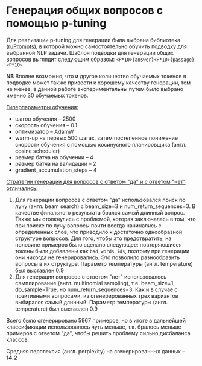 # Генерация общих вопросов с помощью p-tuning

Для реализации p-tuning для генерации была выбрана библиотека ([ruPrompts](https://github.com/ai-forever/ru-prompts)), в которой можно самостоятельно обучить подводку для выбранной NLP задачи. 
Шаблон подводки для генерации общих вопросов выглядит следующим образом: 
```<P*10>{answer}<P*10>{passage}<P*10>```

<b>NB</b> Вполне возможно, что и другое количество обучаемых токенов в подводке может также привести к хорошему качеству генерации, тем не менее, в данной работе экспериментальны путем было выбрано именно 30 обучаемых токенов. 

<ins>Гиперпараметры обучения:</ins>
* шагов обучения – 2500 
* скорость обучения – 0.1
* оптимизатор – AdamW
* warm-up на первых 500 шагах, затем постепенное понижение скорости обучения с помощью косинусного планировщика (англ. cosine scheduler)
* размер батча на обучении – 4
* размер батча на валидации – 2
* gradient_accumulation_steps – 4

<ins>Стратегии генерации для вопросов с ответом "да" и с ответом "нет" отличались:</ins>
1. Для генерации вопросов с ответом "да" использовался поиск по лучу (англ. beam search) с beam_size=3 и num_return_sequences=3. В качестве финального результата брался самый длинный вопрос. Также мы столкнулись с проблемой, которая заключалась в том, что при поиске по лучу вопросы почти всегда начинались с определенных слов, что приводило к достаточно однообразной структуре вопросов. Для того, чтобы это предотвратить, на половине примеров было сделано следующее: повторяющиеся токены были добавлены как `bad_words_ids`, поэтому при генерации они никогда не генерировались. Это позволило разнообразить вопросы в их структуре. Параметр температуры (англ. temperature) был выставлен 0.9 
2. Для генерации вопросов с ответом "нет" использовалось сэмплирование (англ. multinomial sampling), т.е. beam_size=1, do_sample=True, но num_return_sequences=3. Как и в случае с позитивными вопросами, из сгенерированных трех вариантов выбирался самый длинный. Параметр температуры (англ. temperature) был выставлен 0.9 

Всего было сгенерировано 5967 примеров, но в итоге в дальнейшей классификации использовалось чуть меньше, т.к. бралось меньше примеров с ответом "да", чтобы решить проблему сильно дисбаланса классов. 

Средняя перплексия (англ. perplexity) на сгенерированных данных – **14.2** 
